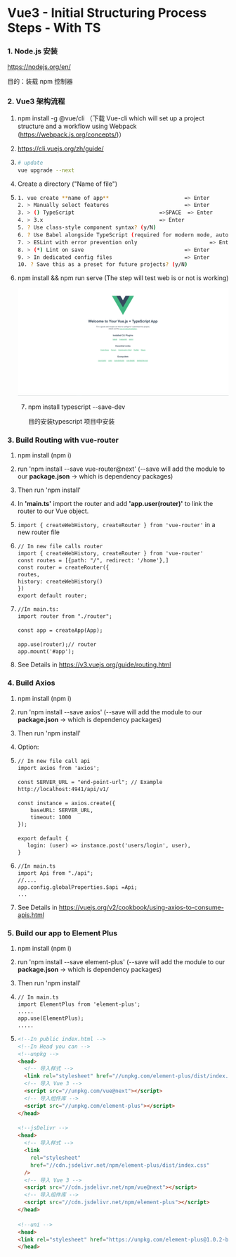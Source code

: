 # Vue3 - Initial Structuring Process Steps - With TS

### 1. Node.js 安装 

https://nodejs.org/en/ 

目的：装载 npm 控制器





### 2. Vue3 架构流程

1. npm install -g @vue/cli （下载 Vue-cli which will set up a project structure and a workflow using Webpack (https://webpack.js.org/concepts/)）

2. https://cli.vuejs.org/zh/guide/

3. ``` bash
   # update
   vue upgrade --next
   ```

4. Create a directory ("Name of file")

5. ```bash
   1. vue create **name of app**						=> Enter
   2. > Manually select features 						=> Enter
   3. > () TypeScript  							=>SPACE	 => Enter
   4. > 3.x 							        => Enter
   5. ? Use class-style component syntax? (y/N)                            => N
   6. ? Use Babel alongside TypeScript (required for modern mode, auto-detected polyfills, transpiling JSX)? (Y/n) => Y 
   7. > ESLint with error prevention only				        => Enter
   8. > (*) Lint on save 						        => Enter
   9. > In dedicated config files						=> Enter
   10. ? Save this as a preset for future projects? (y/N)                  =>N
   ```

6. npm install && npm run serve (The step will test web is or not is working)

   ![1](./MD_image/1.png)

   7. npm install typescript --save-dev 

      目的安装typescript  项目中安装



### 3. Build Routing with vue-router

1. npm install (npm i)

2. run 'npm install --save vue-router@next'  (--save will add the module to our **package.json** -> which is dependency packages)

3. Then run 'npm install'

4. In **'main.ts'** import the router and add **'app.user(router)'** to link the router to our Vue object.

5. ```import { createWebHistory, createRouter } from 'vue-router'``` in a new router file

6. ``` vue
   // In new file calls router
   import { createWebHistory, createRouter } from 'vue-router'
   const routes = [{path: "/", redirect: '/home'},]
   const router = createRouter({
   routes,
   history: createWebHistory()
   })
   export default router;
   ```

7. ``` vue
   //In main.ts:
   import router from "./router";
   
   const app = createApp(App);
   
   app.use(router);// router 
   app.mount('#app');
   ```

8. See Details in https://v3.vuejs.org/guide/routing.html





### 4. Build Axios

1. npm install (npm i)

2. run 'npm install --save axios'  (--save will add the module to our **package.json** -> which is dependency packages)

3. Then run 'npm install'

4. Option: 

5. ``` vue
   // In new file call api
   import axios from 'axios';
   
   const SERVER_URL = "end-point-url"; // Example http://localhost:4941/api/v1/
   
   const instance = axios.create({
       baseURL: SERVER_URL,
       timeout: 1000
   });
   
   export default {
      login: (user) => instance.post('users/login', user),
   }
   ```

6. ```vue
   //In main.ts
   import Api from "./api";
   //....
   app.config.globalProperties.$api =Api;
   ...
   ```

7. See Details in https://vuejs.org/v2/cookbook/using-axios-to-consume-apis.html



### 5. Build our app to Element Plus

1. npm install (npm i)

2. run 'npm install --save element-plus'  (--save will add the module to our **package.json** -> which is dependency packages)

3. Then run 'npm install' 

4. ``` vue
   // In main.ts
   import ElementPlus from 'element-plus';
   .....
   app.use(ElementPlus);
   .....
   
   ```

5. ```html
   <!--In public index.html -->
   <!--In Head you can -->
   <!--unpkg -->
   <head>
     <!-- 导入样式 -->
     <link rel="stylesheet" href="//unpkg.com/element-plus/dist/index.css" />
     <!-- 导入 Vue 3 -->
     <script src="//unpkg.com/vue@next"></script>
     <!-- 导入组件库 -->
     <script src="//unpkg.com/element-plus"></script>
   </head>
   
   <!--jsDelivr -->
   <head>
     <!-- 导入样式 -->
     <link
       rel="stylesheet"
       href="//cdn.jsdelivr.net/npm/element-plus/dist/index.css"
     />
     <!-- 导入 Vue 3 -->
     <script src="//cdn.jsdelivr.net/npm/vue@next"></script>
     <!-- 导入组件库 -->
     <script src="//cdn.jsdelivr.net/npm/element-plus"></script>
   </head>
   
   <!--uni -->
   <head>
   <link rel="stylesheet" href="https://unpkg.com/element-plus@1.0.2-beta.41/lib/theme-chalk/index.css" crossorigin="anonymous">
   </head>
   ```